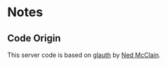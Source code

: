 # Notes

## Code Origin
This server code is based on [glauth](https://github.com/nmcclain/glauth) by [Ned McClain](https://github.com/nmcclain).

